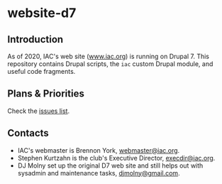 # website-d7

## Introduction
As of 2020, IAC's web site (www.iac.org) is running on Drupal 7. This repository contains Drupal scripts, the `iac` custom Drupal module, and useful code fragments.

## Plans & Priorities
Check the [issues list](https://github.com/international-aerobatic-club/website-d7/issues).

## Contacts
- IAC's webmaster is Brennon York, webmaster@iac.org.
- Stephen Kurtzahn is the club's Executive Director, execdir@iac.org.
- DJ Molny set up the original D7 web site and still helps out with sysadmin and maintenance tasks, djmolny@gmail.com.
